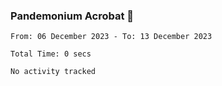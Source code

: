 ### Pandemonium Acrobat 🤸

<!--START_SECTION:waka-->

```all_time
From: 06 December 2023 - To: 13 December 2023

Total Time: 0 secs

No activity tracked
```

<!--END_SECTION:waka-->
